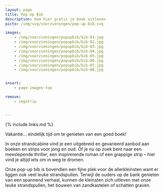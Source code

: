 ```yaml
---
layout: page
title: Pop-Up Bib
description: kom hier gratis je boek uitlenen
picto: /img/svg/voorzieningen/pop-up-bib.svg

images:
    - /img/voorzieningen/popupbib/bib-01.jpg
    - /img/voorzieningen/popupbib/bib-02.jpg
    - /img/voorzieningen/popupbib/bib-03.jpg
    - /img/voorzieningen/popupbib/bib-04.jpg
    - /img/voorzieningen/popupbib/bib-05.jpg
    - /img/voorzieningen/popupbib/bib-06.jpg
    - /img/voorzieningen/popupbib/bib-07.jpg
    - /img/voorzieningen/popupbib/bib-08.jpg


insert:
    - page-images-top

remove:
    - imgstrip


---
```

{% include links.md %}

Vakantie… eindelijk tijd om te genieten van een goed boek!

In onze strandcabine vind je een uitgebreid en gevarieerd aanbod aan boeken en strips voor jong en oud. Of je nu op zoek bent naar een meeslepende thriller, een inspirerende roman of een grappige strip – hier vind je altijd iets om in weg te dromen.

Onze pop-up bib is bovendien een fijne plek voor de allerkleinsten want er liggen ook veel leuke strandspullen. Terwijl de ouders op de bank genieten van een spannend verhaal, kunnen de kleinsten zich uitleven met onze leuke strandspullen, het bouwen van zandkastelen of schatten graven.
